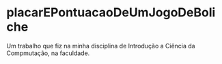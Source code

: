 # placarEPontuacaoDeUmJogoDeBoliche
Um trabalho que fiz na minha disciplina de Introdução a Ciência da Compmutação, na faculdade.
